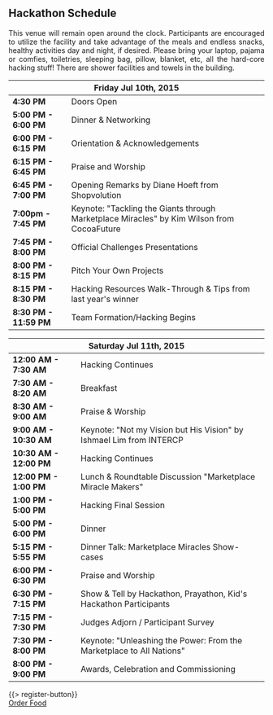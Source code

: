 ## <i class="icon fa-clock-o"></i> Hackathon Schedule

<p style="text-align: justify;">This venue will remain open around the clock. Participants are encouraged to utilize the facility and take advantage of the meals and endless snacks, healthy activities day and night, if desired.  Please bring your laptop, pajama or comfies, toiletries, sleeping bag, pillow, blanket, etc, all the hard-core hacking stuff!  There are shower facilities and towels in the building.</p>

<table class="default">
<thead>
<tr class="row-1 odd">
  <th colspan="2" class="column-1"><div>Friday Jul 10th, 2015</div></th>
</tr>
</thead>
<tbody class="row-hover" role="alert" aria-live="polite" aria-relevant="all">
<tr class="row-2">
  <td class="column-1"><strong>4:30 PM</strong></td><td class="column-2">Doors Open </td>
</tr>
<tr class="row-3">
  <td class="column-1"><strong>5:00 PM - 6:00 PM</strong></td><td class="column-2">Dinner &amp; Networking</td>
</tr>
<tr>
  <td class="column-1"><strong>6:00 PM - 6:15 PM</strong></td><td class="column-2">Orientation &amp; Acknowledgements</td>
</tr>
<tr>
  <td><strong>6:15 PM - 6:45 PM</strong></td><td>Praise and Worship</td>
</tr>
<tr class="row-4">
  <td class="column-1"><strong>6:45 PM - 7:00 PM</strong></td><td class="column-2">Opening Remarks by Diane Hoeft from Shopvolution</td>
</tr>
<tr>
  <td><strong>7:00pm - 7:45 PM</strong></td><td>Keynote: &quot;Tackling the Giants through Marketplace Miracles&quot; by Kim Wilson from CocoaFuture</td>
</tr>
<tr class="row-5">
  <td class="column-1"><strong>7:45 PM - 8:00 PM</strong></td><td class="column-2">Official Challenges Presentations</td>
</tr>
<tr class="row-6">
  <td class="column-1"><strong>8:00 PM - 8:15 PM</strong></td><td class="column-2">Pitch Your Own Projects </td>
</tr>
<tr>
  <td><strong>8:15 PM - 8:30 PM</strong></td><td>Hacking Resources Walk-Through &amp; Tips from last year&apos;s winner</td>
</tr>
<tr class="row-7">
  <td class="column-1"><strong>8:30 PM - 11:59 PM</strong></td><td class="column-2">Team Formation/Hacking Begins</td>
</tr>
</tbody>
</table>

<table class="default">
<thead>
<tr class="row-1 odd">
  <th colspan="2" class="column-1"><div>Saturday Jul 11th, 2015</div></th>
</tr>
</thead>
<tbody class="row-hover">
<tr class="row-2 even">
  <td class="column-1"><strong>12:00 AM - 7:30 AM</strong></td><td class="column-2">Hacking Continues</td>
</tr>
<tr class="row-3 odd">
  <td class="column-1"><strong>7:30 AM - 8:20 AM</strong></td><td class="column-2">Breakfast</td>
</tr>
<tr>
  <td><strong>8:30 AM - 9:00 AM</strong></td><td>Praise &amp; Worship</td>
</tr>
<tr>
<tr class="row-4 even">
  <td class="column-1"><strong>9:00 AM - 10:30 AM</strong></td><td class="column-2">Keynote: &quot;Not my Vision but His Vision&quot; by Ishmael Lim from INTERCP</td>
</tr>
</tr>
<tr class="row-6 even">
  <td class="column-1"><strong>10:30 AM - 12:00 PM</strong></td><td class="column-2">Hacking Continues</td>
</tr>
<tr class="row-7 odd">
  <td class="column-1"><strong>12:00 PM - 1:00 PM</strong></td><td class="column-2">Lunch &amp; Roundtable Discussion &quot;Marketplace Miracle Makers&quot;</td>
</tr>
<tr class="row-8 even">
  <td class="column-1"><strong>1:00 PM - 5:00 PM</strong></td><td class="column-2">Hacking Final Session</td>
</tr>
<tr class="row-9 odd">
  <td class="column-1"><strong>5:00 PM - 6:00 PM</strong></td><td class="column-2">Dinner</td>
</tr>
<tr>
  <td><strong>5:15 PM - 5:55 PM</strong></td><td>Dinner Talk: Marketplace Miracles Show-cases</td>
</tr>
<tr class="row-10 even">
  <td class="column-1"><strong>6:00 PM - 6:30 PM</strong></td><td class="column-2">Praise and Worship</td>
</tr>
<tr class="row-11 odd">
  <td class="column-1"><strong>6:30 PM - 7:15 PM</strong></td><td class="column-2">Show &amp; Tell by Hackathon, Prayathon, Kid&apos;s Hackathon Participants</td>
</tr>
<tr>
  <td><strong>7:15 PM - 7:30 PM</strong></td><td>Judges Adjorn / Participant Survey</td>
</tr>
<tr class="row-10 even">
  <td class="column-1"><strong>7:30 PM - 8:00 PM</strong></td><td class="column-2">Keynote: &quot;Unleashing the Power: From the Marketplace to All Nations&quot;</td>
</tr>
<tr class="row-11 odd">
  <td class="column-1"><strong>8:00 PM - 9:00 PM</strong></td><td class="column-2">Awards, Celebration and Commissioning</td>
</tr>
</tbody>
</table>

{{> register-button}}<br/>
<a href="http://www.instant.ly/s/utJKp" class="button small special" target="_blank">Order Food</a>
